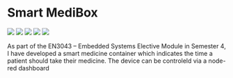 # Smart MediBox
<a href="https://isocpp.org/"><img src="https://img.shields.io/badge/C++-00599C?style=flat&logo=c%2B%2B&logoColor=white"/></a>
<a href="https://nodered.org/"><img src="https://img.shields.io/badge/Node--RED-8F2F23?style=flat&logo=node-red&logoColor=white"/></a>
<a href="https://www.espressif.com/en/products/socs/esp32"><img src="https://img.shields.io/badge/ESP32-000000?style=flat&logo=espressif&logoColor=white"/></a>
<a href="https://platformio.org/"><img src="https://img.shields.io/badge/PlatformIO-FF7F32?style=flat&logo=platformio&logoColor=white"/></a>
<a href="https://code.visualstudio.com/"><img src="https://img.shields.io/badge/VS%20Code-007ACC?style=flat&logo=visual-studio-code&logoColor=white"/></a>
                    
As part of the EN3043 – Embedded Systems Elective Module in Semester 4, I have developed a smart medicine container which indicates the time a patient should take their medicine. The device can be controleld via a node-red dashboard

